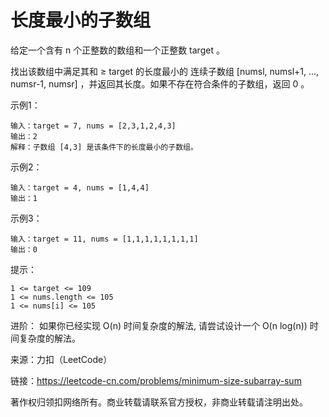 # 长度最小的子数组

给定一个含有 n 个正整数的数组和一个正整数 target 。

找出该数组中满足其和 ≥ target 的长度最小的 连续子数组 [numsl, numsl+1, ..., numsr-1, numsr] ，并返回其长度。如果不存在符合条件的子数组，返回 0 。

示例1：
```text
输入：target = 7, nums = [2,3,1,2,4,3]
输出：2
解释：子数组 [4,3] 是该条件下的长度最小的子数组。
```
示例2：
```text
输入：target = 4, nums = [1,4,4]
输出：1
```
示例3：
```text
输入：target = 11, nums = [1,1,1,1,1,1,1,1]
输出：0
```

提示：
```text
1 <= target <= 109
1 <= nums.length <= 105
1 <= nums[i] <= 105
```

进阶： 如果你已经实现 O(n) 时间复杂度的解法, 请尝试设计一个 O(n log(n)) 时间复杂度的解法。

来源：力扣（LeetCode） 

链接：https://leetcode-cn.com/problems/minimum-size-subarray-sum

著作权归领扣网络所有。商业转载请联系官方授权，非商业转载请注明出处。